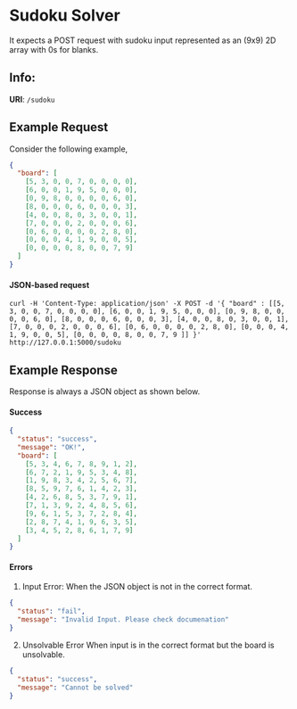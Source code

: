 # Sudoku Solver

It expects a POST request with sudoku input represented as an (9x9) 2D array with 0s for blanks.

## Info:

**URI**: `/sudoku`

## Example Request

Consider the following example,

```json
{
  "board": [
    [5, 3, 0, 0, 7, 0, 0, 0, 0],
    [6, 0, 0, 1, 9, 5, 0, 0, 0],
    [0, 9, 8, 0, 0, 0, 0, 6, 0],
    [8, 0, 0, 0, 6, 0, 0, 0, 3],
    [4, 0, 0, 8, 0, 3, 0, 0, 1],
    [7, 0, 0, 0, 2, 0, 0, 0, 6],
    [0, 6, 0, 0, 0, 0, 2, 8, 0],
    [0, 0, 0, 4, 1, 9, 0, 0, 5],
    [0, 0, 0, 0, 8, 0, 0, 7, 9]
  ]
}
```

#### JSON-based request

`curl -H 'Content-Type: application/json' -X POST -d '{ "board" : [[5, 3, 0, 0, 7, 0, 0, 0, 0], [6, 0, 0, 1, 9, 5, 0, 0, 0], [0, 9, 8, 0, 0, 0, 0, 6, 0], [8, 0, 0, 0, 6, 0, 0, 0, 3], [4, 0, 0, 8, 0, 3, 0, 0, 1], [7, 0, 0, 0, 2, 0, 0, 0, 6], [0, 6, 0, 0, 0, 0, 2, 8, 0], [0, 0, 0, 4, 1, 9, 0, 0, 5], [0, 0, 0, 0, 8, 0, 0, 7, 9 ]] }' http://127.0.0.1:5000/sudoku`

## Example Response

Response is always a JSON object as shown below.

#### Success

```json
{
  "status": "success",
  "message": "OK!",
  "board": [
    [5, 3, 4, 6, 7, 8, 9, 1, 2],
    [6, 7, 2, 1, 9, 5, 3, 4, 8],
    [1, 9, 8, 3, 4, 2, 5, 6, 7],
    [8, 5, 9, 7, 6, 1, 4, 2, 3],
    [4, 2, 6, 8, 5, 3, 7, 9, 1],
    [7, 1, 3, 9, 2, 4, 8, 5, 6],
    [9, 6, 1, 5, 3, 7, 2, 8, 4],
    [2, 8, 7, 4, 1, 9, 6, 3, 5],
    [3, 4, 5, 2, 8, 6, 1, 7, 9]
  ]
}
```

#### Errors

1. Input Error: When the JSON object is not in the correct format.

```json
{
  "status": "fail",
  "message": "Invalid Input. Please check documenation"
}
```

2. Unsolvable Error When input is in the correct format but the board is unsolvable.

```json
{
  "status": "success",
  "message": "Cannot be solved"
}
```
